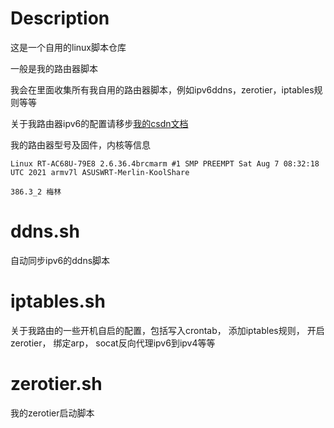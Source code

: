 # Description

这是一个自用的linux脚本仓库

一般是我的路由器脚本

我会在里面收集所有我自用的路由器脚本，例如ipv6ddns，zerotier，iptables规则等等

关于我路由器ipv6的配置请移步[我的csdn文档](https://blog.csdn.net/qq_37550958/article/details/125012399)

我的路由器型号及固件，内核等信息

```
Linux RT-AC68U-79E8 2.6.36.4brcmarm #1 SMP PREEMPT Sat Aug 7 08:32:18 UTC 2021 armv7l ASUSWRT-Merlin-KoolShare

386.3_2 梅林
```

# ddns.sh
自动同步ipv6的ddns脚本

# iptables.sh
关于我路由的一些开机自启的配置，包括写入crontab， 添加iptables规则， 开启zerotier， 绑定arp， socat反向代理ipv6到ipv4等等

# zerotier.sh
我的zerotier启动脚本
